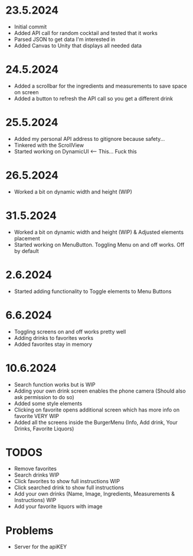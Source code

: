 <h1> 23.5.2024 </h1>
<ul>
  <li> Initial commit </li>
  <li> Added API call for random cocktail and tested that it works </li>
  <li> Parsed JSON to get data I'm interested in </li>
  <li> Added Canvas to Unity that displays all needed data </li>
</ul>

</div>

<h1> 24.5.2024 </h1>
<ul>
  <li> Added a scrollbar for the ingredients and measurements to save space on screen </li>
  <li> Added a button to refresh the API call so you get a different drink </li>
</ul>

</div>

<h1> 25.5.2024 </h1>
<ul>
  <li> Added my personal API address to gitignore because safety... </li>
  <li> Tinkered with the ScrollView </li>
  <li> Started working on DynamicUI <-- This... Fuck this </li>
</ul>

</div>
    
  <h1> 26.5.2024 </h1>
<ul>
  <li> Worked a bit on dynamic width and height (WIP) </li>
</ul>
    
</div>

  <h1> 31.5.2024 </h1>
<ul>
  <li> Worked a bit on dynamic width and height (WIP) & Adjusted elements placement </li>
  <li> Started working on MenuButton. Toggling Menu on and off works. Off by default </li>
</ul>

  <h1> 2.6.2024 </h1>
<ul>
  <li> Started adding functionality to Toggle elements to Menu Buttons </li>
</ul>
    
</div>

  <h1> 6.6.2024 </h1>
<ul>
  <li> Toggling screens on and off works pretty well </li>
  <li> Adding drinks to favorites works </li>
  <li> Added favorites stay in memory </li>
</ul>

  <h1> 10.6.2024 </h1>
<ul>
  <li> Search function works but is WIP </li>
  <li> Adding your own drink screen enables the phone camera (Should also ask permission to do so) </li>
  <li> Added some style elements </li>
  <li> Clicking on favorite opens additional screen which has more info on favorite VERY WIP </li>
  <li> Added all the screens inside the BurgerMenu (Info, Add drink, Your Drinks, Favorite Liquors) </li>
</ul>
    
</div>

  <h1> TODOS </h1>
<ul>
  <li> Remove favorites </li>
  <li> Search drinks WIP </li>
  <li> Click favorites to show full instructions WIP </li>
  <li> Click searched drink to show full instructions </li>
  <li> Add your own drinks (Name, Image, Ingredients, Measurements & Instructions) WIP </li>
  <li> Add your favorite liquors with image </li>
</ul>
    
</div>

<h1> Problems </h1>
<ul>
  <li> Server for the apiKEY </li>
</ul>
